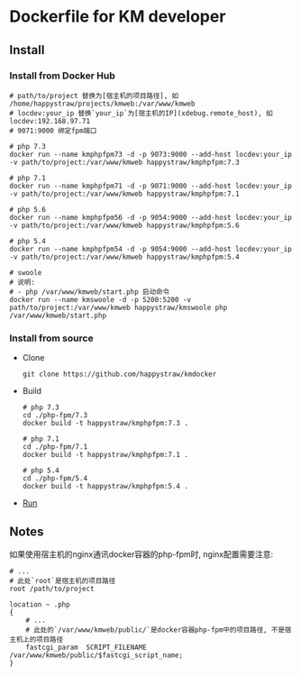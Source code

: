 # Dockerfile for KM developer

## Install

### Install from Docker Hub

```shell
# path/to/project 替换为[宿主机的项目路径], 如 /home/happystraw/projects/kmweb:/var/www/kmweb
# locdev:your_ip 替换`your_ip`为[宿主机的IP](xdebug.remote_host), 如 locdev:192.168.97.71
# 9071:9000 绑定fpm端口

# php 7.3
docker run --name kmphpfpm73 -d -p 9073:9000 --add-host locdev:your_ip -v path/to/project:/var/www/kmweb happystraw/kmphpfpm:7.3

# php 7.1
docker run --name kmphpfpm71 -d -p 9071:9000 --add-host locdev:your_ip -v path/to/project:/var/www/kmweb happystraw/kmphpfpm:7.1

# php 5.6
docker run --name kmphpfpm56 -d -p 9054:9000 --add-host locdev:your_ip -v path/to/project:/var/www/kmweb happystraw/kmphpfpm:5.6

# php 5.4
docker run --name kmphpfpm54 -d -p 9054:9000 --add-host locdev:your_ip -v path/to/project:/var/www/kmweb happystraw/kmphpfpm:5.4

# swoole
# 说明:
# - php /var/www/kmweb/start.php 启动命令
docker run --name kmswoole -d -p 5200:5200 -v path/to/project:/var/www/kmweb happystraw/kmswoole php /var/www/kmweb/start.php
```

### Install from source

* Clone

  ```shell
  git clone https://github.com/happystraw/kmdocker
  ```

* Build

  ```shell
  # php 7.3
  cd ./php-fpm/7.3
  docker build -t happystraw/kmphpfpm:7.3 .

  # php 7.1
  cd ./php-fpm/7.1
  docker build -t happystraw/kmphpfpm:7.1 .

  # php 5.4
  cd ./php-fpm/5.4
  docker build -t happystraw/kmphpfpm:5.4 .
  ```

* [Run](#install-from-docker-hub)

## Notes

如果使用宿主机的nginx通讯docker容器的php-fpm时, nginx配置需要注意:

```shell
# ...
# 此处`root`是宿主机的项目路径
root /path/to/project

location ~ .php
{
    # ...
    # 此处的`/var/www/kmweb/public/`是docker容器php-fpm中的项目路径, 不是宿主机上的项目路径
    fastcgi_param  SCRIPT_FILENAME  /var/www/kmweb/public/$fastcgi_script_name;
}
```